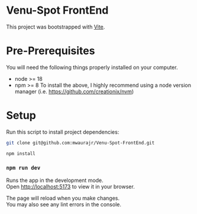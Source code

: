 # Venu-Spot FrontEnd

This project was bootstrapped with [Vite](https://vitejs.dev/).

Pre-Prerequisites
======================================================================
You will need the following things properly installed on your computer.

- node >= 18
- npm >= 8
To install the above, I highly recommend using a node version manager (i.e. https://github.com/creationix/nvm)

Setup
=====================================================================
Run this script to install project dependencies:
```Bash
git clone git@github.com:mwaurajr/Venu-Spot-FrontEnd.git
```

```Javascript
npm install
```

### `npm run dev`

Runs the app in the development mode.\
Open [http://localhost:5173](http://localhost:5173) to view it in your browser.

The page will reload when you make changes.\
You may also see any lint errors in the console.
